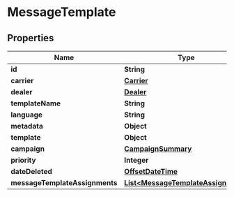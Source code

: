 # MessageTemplate

## Properties
Name | Type | Description | Notes
------------ | ------------- | ------------- | -------------
**id** | **String** |  | 
**carrier** | [**Carrier**](Carrier.md) |  |  [optional]
**dealer** | [**Dealer**](Dealer.md) |  |  [optional]
**templateName** | **String** |  |  [optional]
**language** | **String** |  |  [optional]
**metadata** | **Object** |  |  [optional]
**template** | **Object** |  |  [optional]
**campaign** | [**CampaignSummary**](CampaignSummary.md) |  |  [optional]
**priority** | **Integer** |  |  [optional]
**dateDeleted** | [**OffsetDateTime**](OffsetDateTime.md) |  |  [optional]
**messageTemplateAssignments** | [**List&lt;MessageTemplateAssignment&gt;**](MessageTemplateAssignment.md) |  |  [optional]
